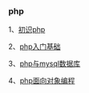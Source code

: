 ### php

1、[初识php][1]

2、[php入门基础][2]

3、[php与mysql数据库][3]

4、[php面向对象编程][4]





[1]:<https://github.com/xiaoliuing/study-notes/blob/master/ready-notes/php/01-know-php.md>
[2]:<https://github.com/xiaoliuing/study-notes/blob/master/ready-notes/php/02-phpbasic.md>
[3]:<https://github.com/xiaoliuing/study-notes/blob/master/ready-notes/php/03-mysqlandphp.md>
[4]:<https://github.com/xiaoliuing/study-notes/blob/master/ready-notes/php/04-php-oop.md>

